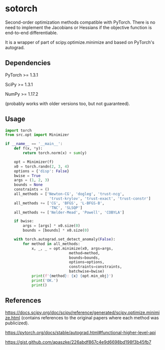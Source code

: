 # sotorch
Second-order optimization methods compatible with PyTorch. There is no need to implement the Jacobians or Hessians if the objective function is end-to-end differentiable.

It is a wrapper of part of scipy.optimize.minimize and based on PyTorch's autograd.

## Dependencies
PyTorch >= 1.3.1

SciPy >= 1.3.1

NumPy >= 1.17.2

(probably works with older versions too, but not guaranteed).

## Usage
```python
import torch
from src.opt import Minimizer

if __name__ == '__main__':
    def f(x, *y):
        return torch.norm(x) + sum(y)

    opt = Minimizer(f)
    x0 = torch.randn(2, 3, 4)
    options = {'disp': False}
    bwise = True
    args = (1, 2, 3)
    bounds = None
    constraints = ()
    all_methods = ['Newton-CG', 'dogleg', 'trust-ncg',
                    'trust-krylov', 'trust-exact', 'trust-constr']
    all_methods += ['CG', 'BFGS', 'L-BFGS-B',
                    'TNC', 'SLSQP']
    all_methods += ['Nelder-Mead', 'Powell', 'COBYLA']

    if bwise:
        args = [args] * x0.size(0)
        bounds = [bounds] * x0.size(0)

    with torch.autograd.set_detect_anomaly(False):
        for method in all_methods:
            x, _, _ = opt.minimize(x0, args=args,
                             method=method,
                             bounds=bounds,
                             options=options,
                             constraints=constraints,
                             batchwise=bwise)
            print(f'{method}: {x} {opt.min_obj}')
            print('OK.')
            print()
```

## References
https://docs.scipy.org/doc/scipy/reference/generated/scipy.optimize.minimize.html (contains references to the original papers where each method was publicized).

https://pytorch.org/docs/stable/autograd.html#functional-higher-level-api

https://gist.github.com/apaszke/226abdf867c4e9d6698bd198f3b45fb7
